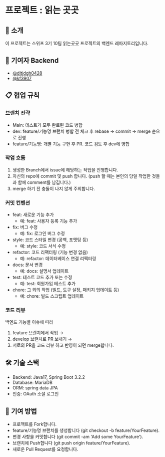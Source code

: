 # 프로젝트 : 읽는 곳곳
## 🚀 소개
이 프로젝트는 스위프 3기 10팀 읽는곳곳 프로젝트의 백엔드 레파지토리입니다.

## 👥 기여자 Backend
- [@dltjdgh0428](https://github.com/dltjdgh0428)
- [@kf3907](https://github.com/kf3907)

## 📋 협업 규칙
### 브랜치 전략
- Main: 테스트가 모두 완료된 코드 병합
- dev: feature/기능명 브랜치 병합 전 체크 후 rebase → commit → merge 순으로 진행
- feature/기능명: 개별 기능 구현 후 PR. 코드 검토 후 dev에 병합

### 작업 흐름

1. 생성한 Branch에서 issue에 해당하는 작업을 진행합니다.
2. 자신의 repo에 commit 및 push 합니다. (push 할 때는 본인의 당일 작업한 것들과 함께 comment를 남깁니다.)
3. merge 하기 전 충돌이 나지 않게 주의합니다.

### 커밋 컨벤션

- feat: 새로운 기능 추가
  - 예: feat: 사용자 등록 기능 추가
- fix: 버그 수정
  - 예: fix: 로그인 버그 수정
- style: 코드 스타일 변경 (공백, 포맷팅 등)
  - 예: style: 코드 서식 수정
- refactor: 코드 리팩터링 (기능 변경 없음)
  - 예: refactor: 데이터베이스 연결 리팩터링
- docs: 문서 변경
  - 예: docs: 설명서 업데이트
- test: 테스트 코드 추가 또는 수정
  - 예: test: 회원가입 테스트 추가
- chore: 그 외의 작업 (빌드, 도구 설정, 패키지 업데이트 등)
  - 예: chore: 빌드 스크립트 업데이트

### 코드 리뷰
백엔드 기능별 이슈에 따라 
1. feature 브랜치에서 작업 → 
2. develop 브랜치로 PR 보내기 → 
3. 서로의 PR을 코드 리뷰 하고 반영이 되면 merge합니다.


## 🛠 기술 스택
- Backend: Java17, Spring Boot 3.2.2
- Database: MariaDB
- ORM: spring data JPA
- 인증: OAuth 소셜 로그인

## 🤝 기여 방법
- 프로젝트를 Fork합니다.
- feature/기능명 브랜치를 생성합니다 (git checkout -b feature/YourFeature).
- 변경 사항을 커밋합니다 (git commit -am 'Add some YourFeature').
- 브랜치에 Push합니다 (git push origin feature/YourFeature).
- 새로운 Pull Request를 요청합니다.